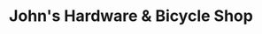 ---
title: "John's Hardware & Bicycle Shop"
url: /chicago/johns-hardware-und-bicycle-shop-south-halsted-street/
shop: Eisenwaren
---